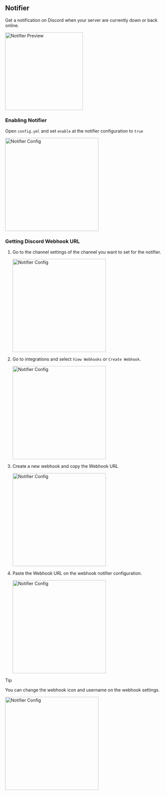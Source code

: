 ## Notifier
Get a notification on Discord when your server are currently down or back online.

<img alt="Notifier Preview" src="https://usercontent.catto.pictures/hirzi/6d420edc-8e5d-442a-b88e-dff4ce9efef4.png" width="250"/>


### Enabling Notifier
Open `config.yml` and set `enable` at the notifier configuration to `true`

<img alt="Notifier Config" src="https://usercontent.catto.pictures/hirzi/81a69ca3-bbf4-4cab-b31f-dcc5faa1ed2f.png" width="300"/>

### Getting Discord Webhook URL
1. Go to the channel settings of the channel you want to set for the notifier.

    <img alt="Notifier Config" src="https://usercontent.catto.pictures/hirzi/7d7712b9-d9ac-4650-83ac-21dc3f20c3fe.png" width="300"/>

2. Go to integrations and select `View Webhooks` or `Create Webhook`.

    <img alt="Notifier Config" src="https://usercontent.catto.pictures/hirzi/e251f1e9-6b46-4051-be64-1945a6eaee33.png" width="300"/>

3. Create a new webhook and copy the Webhook URL

    <img alt="Notifier Config" src="https://usercontent.catto.pictures/hirzi/e0af8410-527a-42e2-b284-48d7eb81456f.png" width="300"/>

4. Paste the Webhook URL on the webhook notifier configuration.

    <img alt="Notifier Config" src="https://usercontent.catto.pictures/hirzi/35a7445e-f431-4883-97ab-acf1dcc9f7ba.png" width="300"/>


> [!TIP]
> You can change the webhook icon and username on the webhook settings.

<img alt="Notifier Config" src="https://usercontent.catto.pictures/hirzi/2a4f7aba-9377-4722-bf19-3b7f0cc32772.png" width="300"/>